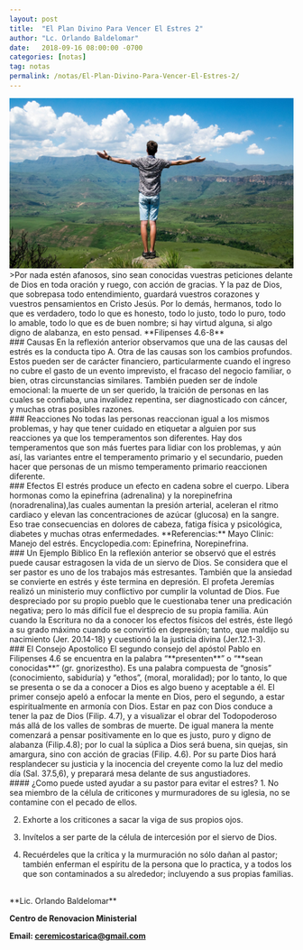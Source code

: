 ```yaml
---
layout: post
title:  "El Plan Divino Para Vencer El Estres 2"
author: "Lc. Orlando Baldelomar"
date:   2018-09-16 08:00:00 -0700
categories: [notas]
tag: notas
permalink: /notas/El-Plan-Divino-Para-Vencer-El-Estres-2/
---
```

<img src="/assets/img/stress.jpeg" class="img-fluid" alt="Responsive image">

<br>
>Por nada estén afanosos, sino sean conocidas vuestras peticiones delante de Dios en toda oración y ruego, con acción  de gracias.  Y la paz de Dios, que sobrepasa todo entendimiento, guardará  vuestros corazones y vuestros pensamientos en Cristo Jesús.   Por lo demás, hermanos, todo lo que es verdadero, todo lo que es honesto, todo lo justo, todo lo puro, todo lo amable, todo lo que es de buen nombre; si hay virtud alguna, si algo digno de alabanza, en esto pensad.
**Filipenses 4.6-8**

<br>
### Causas
En la reflexión anterior observamos que una de las causas  del estrés es la conducta tipo A.  Otra de las causas son los cambios profundos. Estos pueden ser de carácter financiero, particularmente cuando el ingreso no cubre el gasto de un evento imprevisto, el fracaso del negocio familiar, o bien, otras circunstancias similares. También pueden ser de índole emocional: la muerte de un ser querido,  la traición de personas en las cuales se confiaba, una invalidez repentina, ser diagnosticado con cáncer, y muchas otras posibles razones.

<br>
### Reacciones
No todas las personas reaccionan igual a los mismos problemas, y hay que tener cuidado  en etiquetar a alguien por sus reacciones ya que los temperamentos son diferentes.  Hay dos temperamentos que son más fuertes para lidiar con los problemas, y aún así, las variantes entre el temperamento primario y el secundario, pueden hacer que personas de un mismo temperamento primario reaccionen diferente.

<br>
### Efectos
El estrés produce un efecto en cadena sobre el cuerpo. Libera hormonas como la epinefrina (adrenalina) y la norepinefrina (noradrenalina),las cuales aumentan la presión arterial, aceleran el ritmo cardiaco y elevan las concentraciones de azúcar (glucosa) en la sangre. Eso trae consecuencias en dolores de cabeza, fatiga física y psicológica, diabetes y muchas otras enfermedades.
**Referencias:** Mayo Clinic: Manejo del estrés.  Encyclopedia.com: Epinefrina, Norepinefrina.

<br>
### Un Ejemplo Biblico
En la reflexión anterior se observó que el estrés puede causar estragosen la vida de un siervo de Dios.   Se considera que el ser pastor es uno de los trabajos más estresantes.  También que la ansiedad  se convierte en estrés y éste termina en depresión.
El profeta Jeremías realizó un ministerio muy conflictivo por cumplir la voluntad de Dios.   Fue despreciado por su propio pueblo que le cuestionaba tener una predicación negativa; pero lo más difícil  fue el desprecio de su propia familia. Aún cuando la Escritura no da a conocer los efectos físicos del estrés, éste llegó a su grado máximo cuando se convirtió en depresión; tanto, que maldijo su nacimiento (Jer. 20.14-18) y cuestionó la la justicia divina (Jer.12.1-3).

<br>
### El Consejo Apostolico
El segundo consejo del apóstol Pablo en Filipenses 4.6 se encuentra en la palabra “**presenten**” o “**sean conocidas**” (gr. gnorizestho). Es una palabra compuesta de “gnosis” (conocimiento, sabiduría) y “ethos”, (moral, moralidad); por lo tanto, lo que se presenta o se da a conocer a Dios es algo bueno y aceptable a él.
El primer consejo apeló a enfocar la mente en Dios, pero el segundo, a estar espiritualmente en armonía con Dios. Estar en paz con Dios conduce a tener   la paz de Dios (Filip. 4.7), y a visualizar el obrar del Todopoderoso más allá de los valles de sombras de muerte.  De igual manera la mente comenzará a pensar positivamente en lo que es justo, puro y digno de alabanza (Filip.4.8); por lo cual la súplica a Dios será buena, sin quejas, sin amargura, sino con acción de gracias  (Filip. 4.6).  Por su parte Dios hará resplandecer su justicia y la inocencia del creyente como la luz del medio día (Sal. 37.5,6), y preparará mesa delante de sus angustiadores.

<br>
#### ¿Como puede usted ayudar a su pastor para evitar el estres?
1. No sea miembro de la célula de criticones y murmuradores de su iglesia, no se contamine con el pecado de ellos.

2. Exhorte a los criticones a sacar la viga de sus propios ojos.

3. Invítelos a ser parte de la célula de intercesión por el siervo de Dios.

4. Recuérdeles que la crítica y la murmuración no sólo dañan al pastor; también enferman el espíritu de la persona que lo practica, y  a todos los que son contaminados a su alrededor; incluyendo a sus propias familias.


<br>
**Lic. Orlando Baldelomar**

**Centro de Renovacion Ministerial**

**Email: ceremicostarica@gmail.com**
